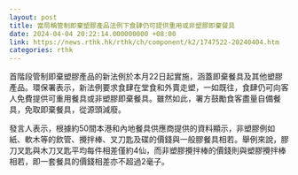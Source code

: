 ```yaml
---
layout: post
title: 當局稱管制即棄塑膠產品法例下食肆仍可提供重用或非塑膠即棄餐具
date: 2024-04-04 20:22:14.000000000 +08:00
link: https://news.rthk.hk/rthk/ch/component/k2/1747522-20240404.htm
categories: rthk
---
```


首階段管制即棄塑膠產品的新法例於本月22日起實施，涵蓋即棄餐具及其他塑膠產品。環保署表示，新法例要求食肆在堂食和外賣走塑，一如既往，食肆仍可向客人免費提供可重用餐具或非塑膠即棄餐具。雖然如此，署方鼓勵食客盡量自備餐具，免取即棄餐具，從源頭減廢。

發言人表示，根據約50間本港和內地餐具供應商提供的資料顯示，非塑膠例如紙、軟木等的飲管、攪拌棒、叉刀匙及碟的價錢與一般膠餐具相若。舉例來說，膠刀叉匙與木刀叉匙平均每件相差僅約4仙，而非塑膠攪拌棒的價錢則與塑膠攪拌棒相若，即一套餐具的價錢相差亦不超過2毫子。
